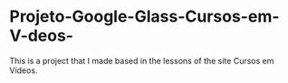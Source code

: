 # Projeto-Google-Glass-Cursos-em-V-deos-
This is a project that I made based in the lessons of the site Cursos em Vídeos.
